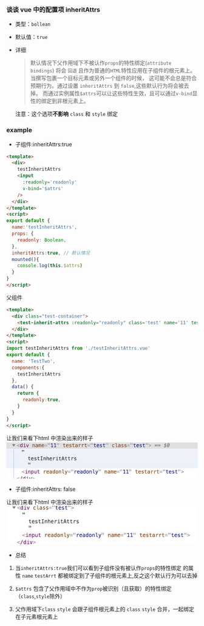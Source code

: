 ### 谈谈 vue 中的配置项 inheritAttrs

* 类型：`bollean`
* 默认值：`true`
* 详细

  >默认情况下父作用域下不被认作`props`的特性绑定(`attribute bindings`) 将会 `回退` 
  且作为普通的`HTML`特性应用在子组件的根元素上。当撰写包裹一个目标元素或另外一个组件的时候，
  这可能不会总是符合预期行为。通过设置 `inheritAttrs` 到 `false`,这些默认行为将会被去掉。
  而通过实例属性`$attrs`可以让这些特性生效，且可以通过`v-bind`显性的绑定到非根元素上。

  注意：这个选项**不影响** `class` 和 `style` 绑定

### example

* 子组件:inheritAttrs:true

```html
<template>
  <div>
    testInheritAttrs
    <input 
      :readonly='readonly'
      v-bind='$attrs'
    />
  </div>
</template>
<script>
export default {
  name:'testInheritAttrs',
  props: {
    readonly: Boolean,
  },
  inheritAttrs:true, // 默认情况
  mounted(){
    console.log(this.$attrs)
  }
}
</script>
```

父组件

```html
<template>
  <div class="test-container">
    <test-inherit-attrs :readonly="readonly" class='test' name='11' testArrt='test'/>
  </div>
</template>
<script>
import testInheritAttrs from './testInheritAttrs.vue'
export default {
  name: 'TestTwo',
  components:{
    testInheritAttrs
  },
  data() {
    return {
      readonly:true,
    }
  }
}
</script>
```

让我们来看下html 中渲染出来的样子
![图1](./img/attrs1.jpg)


* 子组件:inheritAttrs: false

让我们来看下html 中渲染出来的样子
![图1](./img/attr2.jpg)


* 总结 

1. 当`inheritAttrs:true`我们可以看到子组件没有被认作`props`的特性绑定  的属性 `name` `testArrt`  都被绑定到了子组件的根元素上,反之这个默认行为可以去掉

2. `$attrs` 包含了父作用域中不作为`prop`被识别（且获取）的特性绑定（`class`,`style`除外）

3. 父作用域下`class` `style` 会跟子组件根元素上的 `class` `style` 合并，一起绑定在子元素根元素上






